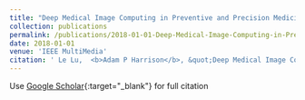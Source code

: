 ```yaml
---
title: "Deep Medical Image Computing in Preventive and Precision Medicine"
collection: publications
permalink: /publications/2018-01-01-Deep-Medical-Image-Computing-in-Preventive-and-Precision-Medicine
date: 2018-01-01
venue: 'IEEE MultiMedia'
citation: ' Le Lu,  <b>Adam P Harrison</b>, &quot;Deep Medical Image Computing in Preventive and Precision Medicine.&quot; IEEE MultiMedia, 2018.'
---
```

Use [Google Scholar](https://scholar.google.com/scholar?q=Deep+Medical+Image+Computing+in+Preventive+and+Precision+Medicine){:target="_blank"} for full citation